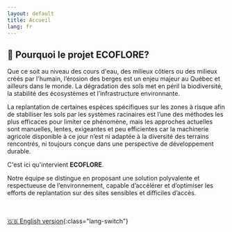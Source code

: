 ```yaml
---
layout: default
title: Accueil
lang: fr
---
```

## 🌱 Pourquoi le projet ECOFLORE?

Que ce soit au niveau des cours d'eau, des milieux côtiers ou des milieux créés par l'humain, l’érosion des berges est un enjeu majeur au Québec et ailleurs dans le monde. La dégradation des sols met en péril la biodiversité, la stabilité des écosystèmes et l’infrastructure environnante.

La replantation de certaines espèces spécifiques sur les zones à risque afin de stabiliser les sols par les systèmes racinaires est l’une des méthodes les plus efficaces pour limiter ce phénomène, mais les approches actuelles sont manuelles, lentes, exigeantes et peu efficientes car la machinerie agricole disponible à ce jour n’est ni adaptée à la diversité des terrains rencontrés, ni toujours conçue dans une perspective de développement durable.

C'est ici qu'intervient **ECOFLORE**.

Notre équipe se distingue en proposant une solution polyvalente et respectueuse de l’environnement, capable d’accélérer et d’optimiser les efforts de replantation sur des sites sensibles et difficiles d’accès.

<br><br>
[🇬🇧 English version](../en/home.html){:class="lang-switch"}
